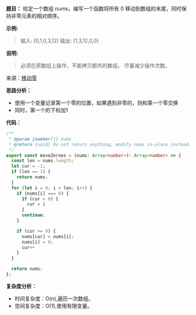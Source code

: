 **题目：** 给定一个数组 nums，编写一个函数将所有 0 移动到数组的末尾，同时保持非零元素的相对顺序。

**示例:**

> 输入: [0,1,0,3,12]
> 输出: [1,3,12,0,0]

**说明:**

> 必须在原数组上操作，不能拷贝额外的数组。
> 尽量减少操作次数。

来源：[移动零](https://leetcode-cn.com/problems/move-zeroes)

**思路分析：**

- 使用一个变量记录第一个零的位置，如果遇到非零的，则和第一个零交换
- 同时，第一个的下标加1

**代码：**

```typescript
/**
 * @param {number[]} nums
 * @return {void} Do not return anything, modify nums in-place instead.
 */
export const moveZeroes = (nums: Array<number>): Array<number> => {
  const len = nums.length;
  let cur = -1;
  if (len == 1) {
    return nums;
  }
  for (let i = 0; i < len; i++) {
    if (nums[i] === 0) {
      if (cur < 0) {
        cur = i
      }
      continue;
    }

    if (cur >= 0) {
      nums[cur] = nums[i];
      nums[i] = 0;
      cur++
    }
  }

  return nums;
};
```

**复杂度分析：**

- 时间复杂度：O(n),遍历一次数组。
- 空间复杂度：O(1),使用有限变量。